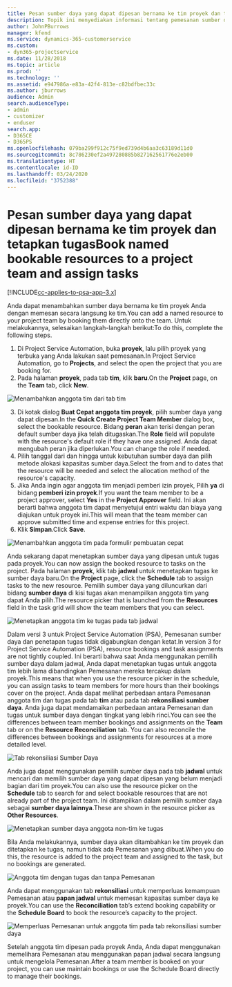 ```yaml
---
title: Pesan sumber daya yang dapat dipesan bernama ke tim proyek dan tetapkan tugas
description: Topik ini menyediakan informasi tentang pemesanan sumber daya bernama untuk tim proyek dan tetapkan tugas.
author: JohnPBurrows
manager: kfend
ms.service: dynamics-365-customerservice
ms.custom:
- dyn365-projectservice
ms.date: 11/28/2018
ms.topic: article
ms.prod: ''
ms.technology: ''
ms.assetid: e947986a-e83a-42f4-813e-c82bdfbec33c
ms.author: jburrows
audience: Admin
search.audienceType:
- admin
- customizer
- enduser
search.app:
- D365CE
- D365PS
ms.openlocfilehash: 079ba299f912c75f9ed739d4b6aa3c63189d11d0
ms.sourcegitcommit: 8c786230ef2a497280885b827162561776e2eb00
ms.translationtype: HT
ms.contentlocale: id-ID
ms.lasthandoff: 03/24/2020
ms.locfileid: "3752388"
---
```

# <a name="book-named-bookable-resources-to-a-project-team-and-assign-tasks"></a><span data-ttu-id="95cfd-103">Pesan sumber daya yang dapat dipesan bernama ke tim proyek dan tetapkan tugas</span><span class="sxs-lookup"><span data-stu-id="95cfd-103">Book named bookable resources to a project team and assign tasks</span></span> 

[!INCLUDE[cc-applies-to-psa-app-3.x](../includes/cc-applies-to-psa-app-3x.md)]

<span data-ttu-id="95cfd-104">Anda dapat menambahkan sumber daya bernama ke tim proyek Anda dengan memesan secara langsung ke tim.</span><span class="sxs-lookup"><span data-stu-id="95cfd-104">You can  add a named resource to your project team by booking them directly onto the team.</span></span> <span data-ttu-id="95cfd-105">Untuk melakukannya, selesaikan langkah-langkah berikut:</span><span class="sxs-lookup"><span data-stu-id="95cfd-105">To do this, complete the following steps.</span></span>

1. <span data-ttu-id="95cfd-106">Di Project Service Automation, buka **proyek**, lalu pilih proyek yang terbuka yang Anda lakukan saat pemesanan.</span><span class="sxs-lookup"><span data-stu-id="95cfd-106">In  Project Service Automation, go to **Projects**, and select the open the project that you are booking for.</span></span>
2. <span data-ttu-id="95cfd-107">Pada halaman **proyek**, pada tab **tim**, klik **baru**.</span><span class="sxs-lookup"><span data-stu-id="95cfd-107">On the **Project** page, on the **Team** tab, click **New**.</span></span> 

![Menambahkan anggota tim dari tab tim](media/RM-how-to-1.png)

3. <span data-ttu-id="95cfd-109">Di kotak dialog **Buat Cepat anggota tim proyek**, pilih sumber daya yang dapat dipesan.</span><span class="sxs-lookup"><span data-stu-id="95cfd-109">In the **Quick Create Project Team Member** dialog box, select the bookable resource.</span></span> <span data-ttu-id="95cfd-110">Bidang **peran** akan terisi dengan peran default sumber daya jika telah ditugaskan.</span><span class="sxs-lookup"><span data-stu-id="95cfd-110">The **Role** field will populate with the resource's default role if they have one assigned.</span></span> <span data-ttu-id="95cfd-111">Anda dapat mengubah peran jika diperlukan.</span><span class="sxs-lookup"><span data-stu-id="95cfd-111">You can change the role if needed.</span></span> 
4. <span data-ttu-id="95cfd-112">Pilih tanggal dari dan hingga untuk kebutuhan sumber daya dan pilih metode alokasi kapasitas sumber daya.</span><span class="sxs-lookup"><span data-stu-id="95cfd-112">Select the from and to dates that the resource will be needed and select the allocation method of the resource's capacity.</span></span> 
5. <span data-ttu-id="95cfd-113">Jika Anda ingin agar anggota tim menjadi pemberi izin proyek, Pilih **ya** di bidang **pemberi izin proyek**.</span><span class="sxs-lookup"><span data-stu-id="95cfd-113">If you want the team member to be a project approver, select **Yes** in the **Project Approver** field.</span></span> <span data-ttu-id="95cfd-114">Ini akan berarti bahwa anggota tim dapat menyetujui entri waktu dan biaya yang diajukan untuk proyek ini.</span><span class="sxs-lookup"><span data-stu-id="95cfd-114">This will mean that the team member can approve submitted time and expense entries for this project.</span></span> 
6. <span data-ttu-id="95cfd-115">Klik **Simpan**.</span><span class="sxs-lookup"><span data-stu-id="95cfd-115">Click **Save**.</span></span>

![Menambahkan anggota tim pada formulir pembuatan cepat](media/RM-how-to-2.png)


<span data-ttu-id="95cfd-117">Anda sekarang dapat menetapkan sumber daya yang dipesan untuk tugas pada proyek.</span><span class="sxs-lookup"><span data-stu-id="95cfd-117">You can now assign the booked resource to tasks on the project.</span></span> <span data-ttu-id="95cfd-118">Pada halaman **proyek**, klik tab **jadwal** untuk menetapkan tugas ke sumber daya baru.</span><span class="sxs-lookup"><span data-stu-id="95cfd-118">On the **Project** page, click the **Schedule** tab to assign tasks to the new resource.</span></span> <span data-ttu-id="95cfd-119">Pemilih sumber daya yang diluncurkan dari bidang **sumber daya** di kisi tugas akan menampilkan anggota tim yang dapat Anda pilih.</span><span class="sxs-lookup"><span data-stu-id="95cfd-119">The resource picker that is launched from the **Resources** field in the task grid will show the team members that you can select.</span></span>

![Menetapkan anggota tim ke tugas pada tab jadwal](media/RM-how-to-3.png)

<span data-ttu-id="95cfd-121">Dalam versi 3 untuk Project Service Automation (PSA), Pemesanan sumber daya dan penetapan tugas tidak digabungkan dengan ketat.</span><span class="sxs-lookup"><span data-stu-id="95cfd-121">In version 3 for Project Service Automation (PSA), resource bookings and task assignments are not tightly coupled.</span></span> <span data-ttu-id="95cfd-122">Ini berarti bahwa saat Anda menggunakan pemilih sumber daya dalam jadwal, Anda dapat menetapkan tugas untuk anggota tim lebih lama dibandingkan Pemesanan mereka tercakup dalam proyek.</span><span class="sxs-lookup"><span data-stu-id="95cfd-122">This means that when you use the resource picker in the schedule, you can assign tasks to team members for more hours than their bookings cover on the project.</span></span>
<span data-ttu-id="95cfd-123">Anda dapat melihat perbedaan antara Pemesanan anggota tim dan tugas pada tab **tim** atau pada tab **rekonsiliasi sumber daya**. Anda juga dapat mendamaikan perbedaan antara Pemesanan dan tugas untuk sumber daya dengan tingkat yang lebih rinci.</span><span class="sxs-lookup"><span data-stu-id="95cfd-123">You can see the differences between team member bookings and assignments on the **Team** tab or on the **Resource Reconciliation** tab. You can also reconcile the differences between bookings and assignments for resources at a more detailed level.</span></span>

![Tab rekonsiliasi Sumber Daya](media/RM-how-to-4.png)

<span data-ttu-id="95cfd-125">Anda juga dapat menggunakan pemilih sumber daya pada tab **jadwal** untuk mencari dan memilih sumber daya yang dapat dipesan yang belum menjadi bagian dari tim proyek.</span><span class="sxs-lookup"><span data-stu-id="95cfd-125">You can also use the resource picker on the **Schedule** tab to search for and select bookable resources that are not already part of the project team.</span></span> <span data-ttu-id="95cfd-126">Ini ditampilkan dalam pemilih sumber daya sebagai **sumber daya lainnya**.</span><span class="sxs-lookup"><span data-stu-id="95cfd-126">These are shown in the resource picker as **Other Resources**.</span></span>

![Menetapkan sumber daya anggota non-tim ke tugas](media/RM-how-to-5.png)

<span data-ttu-id="95cfd-128">Bila Anda melakukannya, sumber daya akan ditambahkan ke tim proyek dan ditetapkan ke tugas, namun tidak ada Pemesanan yang dibuat.</span><span class="sxs-lookup"><span data-stu-id="95cfd-128">When you do this, the resource is added to the project team and assigned to the task, but no bookings are generated.</span></span>

![Anggota tim dengan tugas dan tanpa Pemesanan](media/RM-how-to-6.png)

<span data-ttu-id="95cfd-130">Anda dapat menggunakan tab **rekonsiliasi** untuk memperluas kemampuan Pemesanan atau **papan jadwal** untuk memesan kapasitas sumber daya ke proyek.</span><span class="sxs-lookup"><span data-stu-id="95cfd-130">You can use the **Reconciliation** tab’s extend booking capability or the **Schedule Board** to book the resource’s capacity to the project.</span></span>

![Memperluas Pemesanan untuk anggota tim pada tab rekonsiliasi sumber daya](media/RM-how-to-7.png)

<span data-ttu-id="95cfd-132">Setelah anggota tim dipesan pada proyek Anda, Anda dapat menggunakan memelihara Pemesanan atau menggunakan papan jadwal secara langsung untuk mengelola Pemesanan.</span><span class="sxs-lookup"><span data-stu-id="95cfd-132">After a team member is booked on your project, you can use maintain bookings or use the Schedule Board directly to manage their bookings.</span></span>
